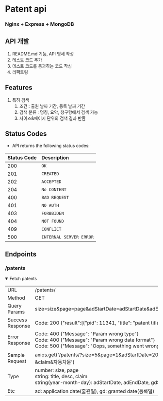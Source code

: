 # Patent api
### Nginx + Express + MongoDB

## API 개발
1. README.md 기능, API 명세 작성
2. 테스트 코드 추가
3. 테스트 코드를 통과하는 코드 작성
4. 리팩토링

## Features
1. 특허 검색
   1. 조건 : 출원 날짜 기간, 등록 날짜 기간
   2. 검색 분류 : 명칭, 요악, 청구항에서 검색 가능
   3. 사이즈&페이지 단위의 검색 결과 반환

## Status Codes
*   API returns the following status codes:

| Status Code | Description |
| :--- | :--- |
| 200 | `OK` |
| 201 | `CREATED` |
| 202 | `ACCEPTED` |
| 204 | `No CONTENT` |
| 400 | `BAD REQUEST` |
| 401 | `NO AUTH` |
| 403 | `FORBBIDEN` |
| 404 | `NOT FOUND` |
| 409 | `CONFLICT` |
| 500 | `INTERNAL SERVER ERROR` |

## Endpoints
### /patents
<details open>
<summary>Fetch patents</summary>

| | |
| :--- | :--- | 
| URL	| /patents/ |
| Method	| GET |
| Query Params | size=size&page=page&adStartDate=adStartDate&adEndDate=adEndDate&gdStartDate=gdStartDate&gdEndDate=gdEndDate&title=title&desc=desc&claim&claim |
| Success Response	| Code: 200 {"result":[{"pid": 11341, "title": "patent title"}, ...}], "message": "Success"}
| Error Response	| Code: 400 {"Message": "Param wrong type"} <br /> Code: 400 {"Message": "Param wrong date format"} <br/> Code: 500 {"Message": "Oops, something went wrong"}
| Sample Request	| axios.get('/patents/?size=5&page=1&adStartDate=20190101&adEndDate=20190101&gdStartDate=20210101&gdEndDate=20211231&title=자동차&desc=문&claim&자동차문') |
|Type| number: size, page <br/> string: title, desc, claim <br/> string(year-month-day): adStartDate, adEndDate, gdStartDate, gdEndDate |
|Etc| ad: application date(출원일), gd: granted date(등록일)|
</details>